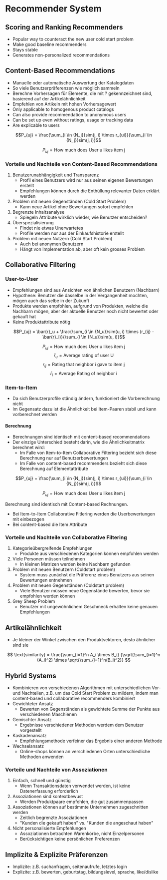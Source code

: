 # Recommender System

## Scoring and Ranking Recommenders

- Popular way to counteract the new user cold start problem
- Make good baseline recommenders
- Stays stable
- Generates non-personalized recommendations

## Content-Based Recommendations

- Manuelle oder automatische Auswertung der Katalogdaten
- So viele Benutzerpräferenzen wie möglich sammeln
- Berechne Vorhersagen für Elemente, die mit ? gekennzeichnet sind, basierend auf der Artikelähnlichkeit
- Empfehlen von Artikeln mit hohen Vorhersagewert
- Only applicable to homogenous product catalogs
- Can also provide recommendation to anonymous users
- Can be set up even without ratings, usage or tracking data
- Are explicable to users

$$P_{uj} = \frac{\sum_{i \in {N_j}}sim(j, i) \times r_{ui}}{\sum_{i \in {N_j}}sim(j, i)}$$

$$P_{uj} = \text{How much does User u likes item j}$$

### Vorteile und Nachteile von Content-Based Recommendations

1. Benutzerunabhängigkeit und Transparenz
   - Profil eines Benutzers wird nur aus seinen eigenen Bewertungen erstellt
   - Empfehlungen können durch die Enthüllung relevanter Daten erklärt werden
2. Problem mit neuen Gegenständen (Cold Start Problem)
   - Kann neue Artikel ohne Bewertungen sofort empfehlen
3. Begrenzte Inhaltsanalyse
   - Spiegeln Attribute wirklich wieder, wie Benutzer entscheiden?
4. Überspezialisierung
   - Findet nie etwas Unerwartetes
   - Profile werden nur aus der Einkaufshistorie erstellt
5. Problem mit neuen Nutzern (Cold Start Problem)
   - Auch bei anonymen Benutzern
   - Hängt von Implementation ab, aber oft kein grosses Problem

## Collaborative Filtering

### User-to-User

- Empfehlungen sind aus Ansichten von ähnlichen Benutzern (Nachbarn)
- Hypothese: Benutzer die dasselbe in der Vergangenheit mochten, mögen auch das selbe in der Zukunft
- Produkte werden empfohlen, aufgrund von Produkten, welche die Nachbarn mögen, aber der aktuelle Benutzer noch nicht bewertet oder gekauft hat
- Keine Produktattribute nötig

 $$P_{uj} = \bar{r}_u + \frac{\sum_{i \in {N_u}}sim(u, i) \times (r_{ij} - \bar{r}_i)}{\sum_{i \in {N_u}}sim(u, i)}$$

$$P_{uj} = \text{How much does User u likes item j}$$
$$\bar{r}_u = \text{Average rating of user U}$$
$$r_{ij} = \text{Rating that neighbor i gave to item j}$$
$$\bar{r}_i = \text{Average Rating of neighbor i}$$

### Item-to-Item

- Da sich Benutzerprofile ständig ändern, funktioniert die Vorberechnung nicht
- Im Gegensatz dazu ist die Ähnlichkeit bei Item-Paaren stabil und kann vorberechnet werden

#### Berechnung

- Berechnungen sind identisch mit content-based recommendations
- Der einzige Unterschied besteht darin, wie die Ähnlichkeitmatrix berechnet wird:
  - Im Falle von Item-to-Item Collaborative Filtering bezieht sich diese Berechnung nur auf Benutzerbewertungen
  - Im Falle von content-based recommenders bezieht sich diese Berechnung auf Elementattribute

$$P_{uj} = \frac{\sum_{i \in {N_j}}sim(j, i) \times r_{ui}}{\sum_{i \in {N_j}}sim(j, i)}$$

$$P_{uj} = \text{How much does User u likes item j}$$


Berechnung sind identisch mit Content-based Rechnungen.

- Bei Item-to-Item Collaborative Fitlering werden die Userbewertungen mit einbezogen
- Bei content-based die Item Attribute

### Vorteile und Nachteile von Collaborative Filtering

1. Kategorieübergreifende Empfehlungen
   - Produkte aus verschiedenen Kategorien können empfohlen werden
2. Viele Personen müssen teilnehmen
   - In kleinen Matrizen werden keine Nachbarn gefunden
3. Problem mit neuen Benutzern (Coldstart problem)
   - System muss zunächst die Präferenz eines Benutzers aus seinen Bewertungen entnehmen
4. Problem mit neuen Gegenständen (Coldstart problem)
   - Viele Benutzer müssen neue Gegenstände bewerten, bevor sie empfohlen werden können
5. Grey Sheep Problem
   - Benutzer mit ungewöhnlichem Geschmeck erhalten keine genauen Empfehlungen

## Artikelähnlichkeit

- Je kleiner der Winkel zwischen den Produktvektoren, desto ähnlicher sind sie

$$ \text{similarity} = \frac{\sum_{i=1}^n A_i \times B_i}
{\sqrt{\sum_{i=1}^n (A_i)^2} \times \sqrt{\sum_{i=1}^n(B_i)^2}} $$

## Hybrid Systems

- Kombinieren von verschiedenen Algorithmen mit unterschiedlichen Vor- und Nachteilen, z.B. um das Cold Start Problem zu mildern, indem man content-based und collaborative recommenders kombiniert
- Gewichteter Ansatz
  - Bewerten von Gegenständen als gewichtete Summe der Punkte aus verschiedenen Maschienen
- Gemischter Ansatz
  - Ergebnisse verschiedener Methoden werdem dem Benutzer vorgestellt
- Kaskadenansatz
  - Empfehlungsmethode verfeiner das Ergebnis einer anderen Methode
- Wechselansatz
  - Online-shops können an verschiedenen Orten unterschiedliche Methoden anwenden

### Vorteile und Nachteile von Assoziationen

1. Einfach, schnell und günstig
   - Wenn Transaktionsdaten verwendet werden, ist keine Datenerfassung erforderlich
2. Assoziationen sind kontextbewust
   - Werden Produktpaare empfohlen, die gut zusammenpassen
3. Assoziationen können auf bestimmte Unternehmen zugeschnitten werden
   - Zeitlich begrenzte Assoziationen
   - "Kunden die gekauft haben" vs. "Kunden die angeschaut haben"
4. Nicht personalisierte Empfehlungen
   - Assoziationen betrachten Warenkörbe, nicht Einzelpersonen
   - Berücksichtigen keine persönlichen Preferenzen

## Implizite & Explizite Präferenzen

- Implizite: z.B. suchanfragen, seitenaufrufe, letztes login
- Explizite: z.B. bewerten, geburtstag, bildungslevel, sprache, like/dislike
